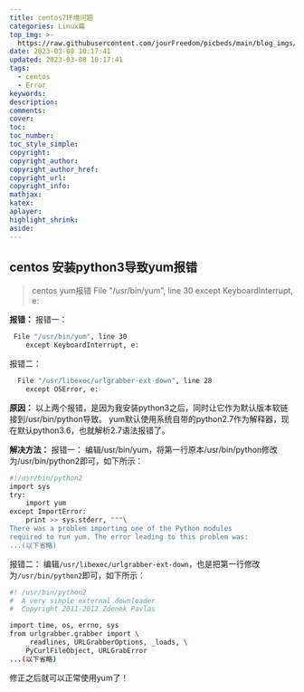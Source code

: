 ```yaml
---
title: centos7环境问题
categories: Linux篇
top_img: >-
  https://raw.githubusercontent.com/jourFreedom/picbeds/main/blog_imgs/8ea16b280878493e8b07cd4f33c4b465_9b9b8903ca754025ae8507dbb805525a_thumb.jpg
date: 2023-03-08 10:17:41
updated: 2023-03-08 10:17:41
tags:
  - centos
  - Error
keywords:
description:
comments:
cover:
toc:
toc_number:
toc_style_simple:
copyright:
copyright_author:
copyright_author_href:
copyright_url:
copyright_info:
mathjax:
katex:
aplayer:
highlight_shrink:
aside:
---
```


## centos 安装python3导致yum报错
>
> centos yum报错 File "/usr/bin/yum", line 30 except KeyboardInterrupt, e:

**报错：**
报错一：

```bash
 File "/usr/bin/yum", line 30
    except KeyboardInterrupt, e:
```

报错二：

```bash
  File "/usr/libexec/urlgrabber-ext-down", line 28
    except OSError, e:
```

**原因：**
以上两个报错，是因为我安装python3之后，同时让它作为默认版本软链接到/usr/bin/python导致。
 yum默认使用系统自带的python2.7作为解释器，现在默认python3.6，也就解析2.7语法报错了。

**解决方法：**
报错一：
编辑/usr/bin/yum，将第一行原本/usr/bin/python修改为/usr/bin/python2即可，如下所示：

```bash
#!/usr/bin/python2
import sys
try:
    import yum
except ImportError:
    print >> sys.stderr, """\
There was a problem importing one of the Python modules
required to run yum. The error leading to this problem was:
...(以下省略)
```

报错二：
编辑`/usr/libexec/urlgrabber-ext-down`，也是把第一行修改为`/usr/bin/python2`即可，如下所示：

```bash
#! /usr/bin/python2
#  A very simple external downloader
#  Copyright 2011-2012 Zdenek Pavlas

import time, os, errno, sys
from urlgrabber.grabber import \
    _readlines, URLGrabberOptions, _loads, \
    PyCurlFileObject, URLGrabError
...(以下省略)
```

修正之后就可以正常使用yum了！

